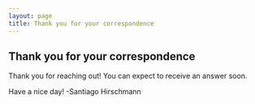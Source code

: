 ```yaml
---
layout: page
title: Thank you for your correspondence
---
```

## Thank you for your correspondence
Thank you for reaching out! You can expect to receive an answer soon.

Have a nice day!
-Santiago Hirschmann
